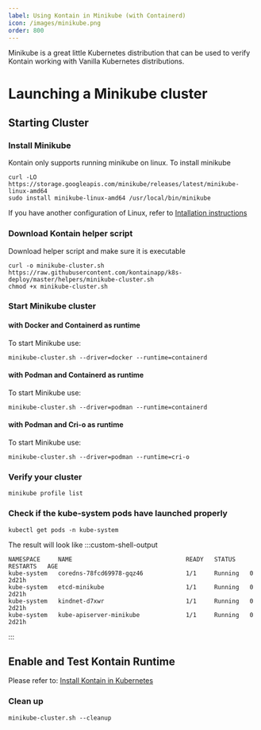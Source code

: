 ```yaml
---
label: Using Kontain in Minikube (with Containerd)
icon: /images/minikube.png
order: 800
---
```


Minikube is a great little Kubernetes distribution that can be used to verify Kontain working with Vanilla Kubernetes distributions.

# Launching a Minikube cluster

## Starting Cluster

### Install Minikube 

Kontain only supports running minikube on linux. To install minikube 

```shell
curl -LO https://storage.googleapis.com/minikube/releases/latest/minikube-linux-amd64
sudo install minikube-linux-amd64 /usr/local/bin/minikube
```

If you have another configuration of Linux, refer to [Intallation instructions](https://minikube.sigs.k8s.io/docs/start/)
### Download  Kontain helper script

Download helper script and make sure it is executable

```shell
curl -o minikube-cluster.sh https://raw.githubusercontent.com/kontainapp/k8s-deploy/master/helpers/minikube-cluster.sh
chmod +x minikube-cluster.sh
```
### Start Minikube cluster

#### with Docker and Containerd as runtime

To start Minikube use:
```shell
minikube-cluster.sh --driver=docker --runtime=containerd
```
#### with Podman and Containerd as runtime

To start Minikube use:
```shell
minikube-cluster.sh --driver=podman --runtime=containerd
```
#### with Podman and Cri-o as runtime

To start Minikube use:
```shell
minikube-cluster.sh --driver=podman --runtime=cri-o
```
### Verify your cluster 

```shell
minikube profile list
```

### Check if the kube-system pods have launched properly

```shell
kubectl get pods -n kube-system
```

The result will look like 
:::custom-shell-output
```
NAMESPACE     NAME                                READY   STATUS    RESTARTS   AGE
kube-system   coredns-78fcd69978-gqz46            1/1     Running   0          2d21h
kube-system   etcd-minikube                       1/1     Running   0          2d21h
kube-system   kindnet-d7xwr                       1/1     Running   0          2d21h
kube-system   kube-apiserver-minikube             1/1     Running   0          2d21h
```
:::

## Enable and Test Kontain Runtime
Please refer to: [Install Kontain in Kubernetes](/getting_started/kubenetes/)

### Clean up

```
minikube-cluster.sh --cleanup
```
